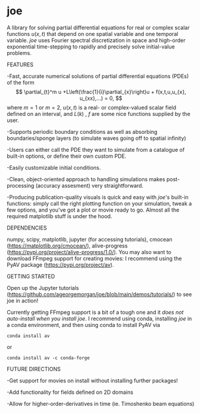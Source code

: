 # joe
A library for solving partial differential equations for real or complex scalar functions $u(x,t)$ that depend on one spatial variable and one temporal variable. *joe* uses Fourier spectral discretization in space and high-order exponential time-stepping to rapidly and precisely solve initial-value problems. 

FEATURES

-Fast, accurate numerical solutions of partial differential equations (PDEs) of the form 
$$
\partial_{t}^m u +L\left(\frac{1}{i}\partial_{x}\right)u + f(x,t,u,u_{x}, u_{xx},...) = 0,
$$
where $m=1$ or $m=2$, $u(x,t)$ is a real- or complex-valued scalar field defined on an interval, and $L(k)$ , $f$ are some nice functions supplied by the user.

-Supports periodic boundary conditions as well as absorbing boundaries/sponge layers (to simulate waves going off to spatial infinity)

-Users can either call the PDE they want to simulate from a catalogue of built-in options, or define their own custom PDE.

-Easily customizable initial conditions.

-Clean, object-oriented approach to handling simulations makes post-processing (accuracy assesment) very straightforward.      

-Producing publication-quality visuals is quick and easy with *joe*'s built-in functions: simply call the right plotting function on your simulation, tweak a few options, and you've got a plot or movie ready to go. Almost all the required matplotlib stuff is under the hood.  

DEPENDENCIES

numpy, scipy, matplotlib, jupyter (for accessing tutorials), cmocean (https://matplotlib.org/cmocean/), alive-progress (https://pypi.org/project/alive-progress/1.0/). You may also want to download FFmpeg support for creating movies: I recommend using the PyAV package (https://pypi.org/project/av).

GETTING STARTED
 
Open up the Jupyter tutorials (https://github.com/ageorgemorgan/joe/blob/main/demos/tutorials/) to see joe in action!

Currently getting FFmpeg support is a bit of a tough one and it *does not auto-install when you install joe*. I recommend using conda, installing *joe* in a conda environment, and then using conda to install PyAV via 

```
conda install av
```

or 

```
conda install av -c conda-forge
```

FUTURE DIRECTIONS

-Get support for movies on install without installing further packages!

-Add functionality for fields defined on 2D domains 

-Allow for higher-order-derivatives in time (ie. Timoshenko beam equations)
